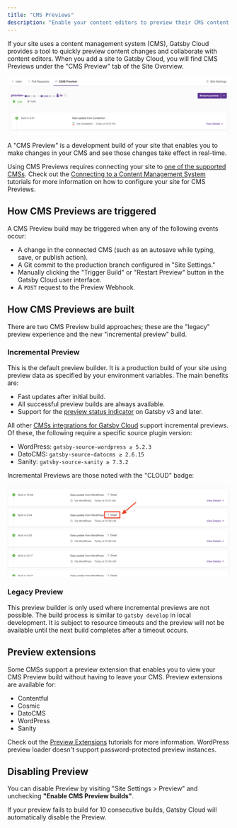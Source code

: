 ```yaml
---
title: "CMS Previews"
description: "Enable your content editors to preview their CMS content changes from Gatsby Cloud"
---
```


If your site uses a content management system (CMS), Gatsby Cloud provides a tool to quickly preview content changes and collaborate with content editors. When you add a site to Gatsby Cloud, you will find CMS Previews under the "CMS Preview" tab of the Site Overview.

![CMS Preview tab on Gatsby Cloud](../../images/cms-preview.png)

A "CMS Preview" is a development build of your site that enables you to make changes in your CMS and see those changes take effect in real-time.

Using CMS Previews requires connecting your site to [one of the supported CMSs](/docs/reference/cloud/hosting-and-data-source-integrations). Check out the [Connecting to a Content Management System](https://support.gatsbyjs.com/hc/en-us/sections/360011112314-Connecting-to-a-Content-Management-System) tutorials for more information on how to configure your site for CMS Previews.

## How CMS Previews are triggered

A CMS Preview build may be triggered when any of the following events occur:

- A change in the connected CMS (such as an autosave while typing, save, or publish action).
- A Git commit to the production branch configured in "Site Settings."
- Manually clicking the "Trigger Build" or "Restart Preview" button in the Gatsby Cloud user interface.
- A `POST` request to the Preview Webhook.

## How CMS Previews are built

There are two CMS Preview build approaches; these are the "legacy" preview experience and the new "incremental preview" build.

### Incremental Preview

This is the default preview builder. It is a production build of your site using preview data as specified by your environment variables. The main benefits are:

- Fast updates after initial build.
- All successful preview builds are always available.
- Support for the [preview status indicator](/docs/reference/release-notes/v3.6/#preview-status-indicator) on Gatsby v3 and later.

All other [CMSs integrations for Gatsby Cloud](https://support.gatsbyjs.com/hc/en-us/sections/360011112314-Connecting-to-a-Content-Management-System) support incremental previews. Of these, the following require a specific source plugin version:

- WordPress: `gatsby-source-wordpress ≥ 5.2.3`
- DatoCMS: `gatsby-source-datocms ≥ 2.6.15`
- Sanity: `gatsby-source-sanity ≥ 7.3.2`

Incremental Previews are those noted with the "CLOUD" badge:

![Incremental preview cloud badge](../../images/incremental-preview-cloud-badge.png)

### Legacy Preview

This preview builder is only used where incremental previews are not possible. The build process is similar to `gatsby develop` in local development. It is subject to resource timeouts and the preview will not be available until the next build completes after a timeout occurs.

## Preview extensions

Some CMSs support a preview extension that enables you to view your CMS Preview build without having to leave your CMS. Preview extensions are available for:

- Contentful
- Cosmic
- DatoCMS
- WordPress
- Sanity

Check out the [Preview Extensions](https://support.gatsbyjs.com/hc/en-us/sections/360012244833) tutorials for more information. WordPress preview loader doesn't support password-protected preview instances.

## Disabling Preview

You can disable Preview by visiting "Site Settings > Preview" and unchecking **"Enable CMS Preview builds"**.

If your preview fails to build for 10 consecutive builds, Gatsby Cloud will automatically disable the Preview.
